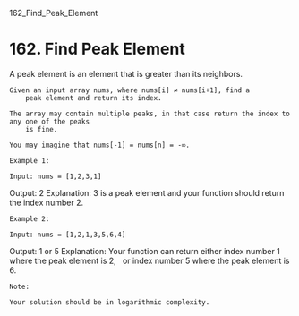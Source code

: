 162_Find_Peak_Element
# 162. Find Peak Element

A peak element is an element that is greater than its neighbors.

    Given an input array nums, where nums[i] ≠ nums[i+1], find a
        peak element and return its index.

    The array may contain multiple peaks, in that case return the index to any one of the peaks
        is fine.

    You may imagine that nums[-1] = nums[n] = -∞.

    Example 1:

    Input: nums = [1,2,3,1]
Output: 2
Explanation: 3 is a peak element and your function should return the index number 2.

    Example 2:

    Input: nums = [1,2,1,3,5,6,4]
Output: 1 or 5
Explanation: Your function can return either index number 1 where the peak element is 2,
             or index number 5 where the peak element is 6.

    Note:

    Your solution should be in logarithmic complexity.